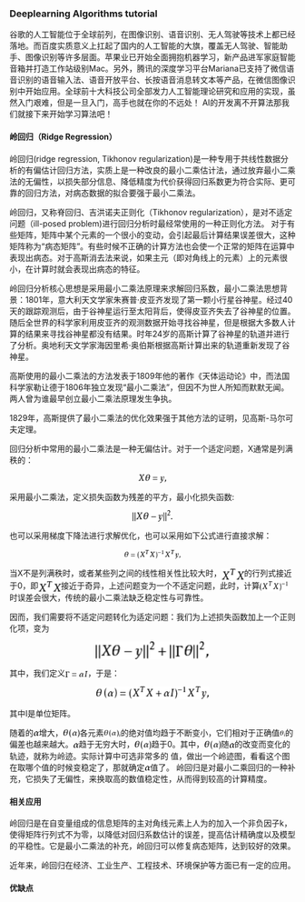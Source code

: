 ### Deeplearning Algorithms tutorial
谷歌的人工智能位于全球前列，在图像识别、语音识别、无人驾驶等技术上都已经落地。而百度实质意义上扛起了国内的人工智能的大旗，覆盖无人驾驶、智能助手、图像识别等许多层面。苹果业已开始全面拥抱机器学习，新产品进军家庭智能音箱并打造工作站级别Mac。另外，腾讯的深度学习平台Mariana已支持了微信语音识别的语音输入法、语音开放平台、长按语音消息转文本等产品，在微信图像识别中开始应用。全球前十大科技公司全部发力人工智能理论研究和应用的实现，虽然入门艰难，但是一旦入门，高手也就在你的不远处！
AI的开发离不开算法那我们就接下来开始学习算法吧！

#### 岭回归（Ridge Regression）

岭回归(ridge regression, Tikhonov regularization)是一种专用于共线性数据分析的有偏估计回归方法，实质上是一种改良的最小二乘估计法，通过放弃最小二乘法的无偏性，以损失部分信息、降低精度为代价获得回归系数更为符合实际、更可靠的回归方法，对病态数据的拟合要强于最小二乘法。

岭回归，又称脊回归、吉洪诺夫正则化（Tikhonov regularization），是对不适定问题（ill-posed problem)进行回归分析时最经常使用的一种正则化方法。
对于有些矩阵，矩阵中某个元素的一个很小的变动，会引起最后计算结果误差很大，这种矩阵称为“病态矩阵”。有些时候不正确的计算方法也会使一个正常的矩阵在运算中表现出病态。对于高斯消去法来说，如果主元（即对角线上的元素）上的元素很小，在计算时就会表现出病态的特征。

岭回归分析核心思想是采用最小二乘法原理来求解回归系数，最小二乘法思想背景：1801年，意大利天文学家朱赛普·皮亚齐发现了第一颗小行星谷神星。经过40天的跟踪观测后，由于谷神星运行至太阳背后，使得皮亚齐失去了谷神星的位置。随后全世界的科学家利用皮亚齐的观测数据开始寻找谷神星，但是根据大多数人计算的结果来寻找谷神星都没有结果。时年24岁的高斯计算了谷神星的轨道并进行了分析。奥地利天文学家海因里希·奥伯斯根据高斯计算出来的轨道重新发现了谷神星。

高斯使用的最小二乘法的方法发表于1809年他的著作《天体运动论》中，而法国科学家勒让德于1806年独立发现“最小二乘法”，但因不为世人所知而默默无闻。两人曾为谁最早创立最小二乘法原理发生争执。

1829年，高斯提供了最小二乘法的优化效果强于其他方法的证明，见高斯-马尔可夫定理。


回归分析中常用的最小二乘法是一种无偏估计。对于一个适定问题，X通常是列满秩的：
<p align="center">
<img width="50" align="center" src="../../images/160.jpg" />
</p>
采用最小二乘法，定义损失函数为残差的平方，最小化损失函数:
<p align="center">
<img width="70" align="center" src="../../images/161.jpg" />
</p>
也可以采用梯度下降法进行求解优化，也可以采用如下公式进行直接求解：

<p align="center">
<img width="100" align="center" src="../../images/162.jpg" />
</p>

当X不是列满秩时，或者某些列之间的线性相关性比较大时，<img width="40" align="center" src="../../images/164.jpg" />的行列式接近于0，即<img width="40" align="center" src="../../images/164.jpg" />接近于奇异，上述问题变为一个不适定问题，此时，计算<img width="50" align="center" src="../../images/165.jpg" />时误差会很大，传统的最小二乘法缺乏稳定性与可靠性。

因而，我们需要将不适定问题转化为适定问题：我们为上述损失函数加上一个正则化项，变为
<p align="center">
<img width="200" align="center" src="../../images/166.jpg" />
</p>

其中，我们定义<img width="40" align="center" src="../../images/167.jpg" />，于是：
<p align="center">
<img width="200" align="center" src="../../images/168.jpg" />
</p>
其中I是单位矩阵。

随着的<img width="10" align="center" src="../../images/169.jpg" />增大，<img width="30" align="center" src="../../images/170.jpg" />各元素<img width="30" align="center" src="../../images/171.jpg" />的绝对值均趋于不断变小，它们相对于正确值<img width="10" align="center" src="../../images/163.jpg" />的偏差也越来越大。<img width="10" align="center" src="../../images/169.jpg" />趋于无穷大时，<img width="30" align="center" src="../../images/170.jpg" />趋于0。其中，<img width="30" align="center" src="../../images/170.jpg" />随<img width="10" align="center" src="../../images/169.jpg" />的改变而变化的轨迹，就称为岭迹。实际计算中可选非常多的  值，做出一个岭迹图，看看这个图在取哪个值的时候变稳定了，那就确定<img width="10" align="center" src="../../images/169.jpg" />值了。
岭回归是对最小二乘回归的一种补充，它损失了无偏性，来换取高的数值稳定性，从而得到较高的计算精度。


#### 相关应用
岭回归是在自变量组成的信息矩阵的主对角线元素上人为的加入一个非负因子k，使得矩阵行列式不为零，以降低对回归系数估计的误差，提高估计精确度以及模型的平稳性。它是最小二乘法的补充，岭回归可以修复病态矩阵，达到较好的效果。

近年来，岭回归在经济、工业生产、工程技术、环境保护等方面已有一定的应用。


#### 优缺点
